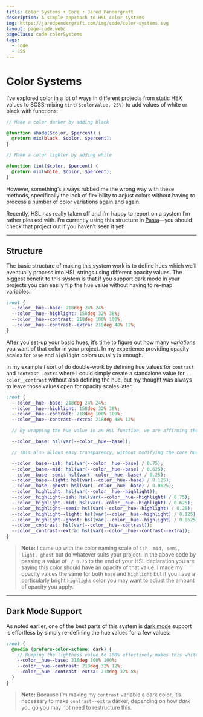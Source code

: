 ```yaml
---
title: Color Systems • Code • Jared Pendergraft
description: A simple approach to HSL color systems
img: https://jaredpendergraft.com/img/code/color-systems.svg
layout: page-code.webc
pageClass: code colorSystems
tags:
  - code
  - CSS
---
```


# Color Systems

I’ve explored color in a lot of ways in different projects from static HEX values to SCSS-mixing `tint($colorValue, 25%)` to add values of white or black with functions:

```scss
// Make a color darker by adding black

@function shade($color, $percent) {
  @return mix(black, $color, $percent);
}

// Make a color lighter by adding white

@function tint($color, $percent) {
  @return mix(white, $color, $percent);
}
```

However, something’s always rubbed me the wrong way with these methods, specifically the lack of flexibility to adjust colors without having to process a number of color variations again and again.

Recently, HSL has really taken off and I’m happy to report on a system I’m rather pleased with. I’m currently using this structure in [Pasta](https://pasta.jaredpendergraft.com)—you should check that project out if you haven’t seen it yet!

---

## Structure

The basic structure of making this system work is to define hues which we’ll eventually process into HSL strings using different opacity values. The biggest benefit to this system is that if you support dark mode in your projects you can easily flip the hue value without having to re-map variables.

```scss
:root {
  --color__hue--base: 218deg 24% 24%;
  --color__hue--highlight: 158deg 32% 38%;
  --color__hue--contrast: 218deg 100% 100%;
  --color__hue--contrast--extra: 218deg 48% 12%;
}
```

After you set-up your basic hues, it’s time to figure out how many _variations_ you want of that color in your project. In my experience providing opacity scales for `base` and `highlight` colors usually is enough.

In my example I sort of do double-work by defining hue values for `contrast` and `contrast--extra` where I could simply create a standalone value for `--color__contrast` without also defining the hue, but my thought was always to leave those values open for opacity scales later.

```scss
:root {
  --color__hue--base: 218deg 24% 24%;
  --color__hue--highlight: 158deg 32% 38%;
  --color__hue--contrast: 218deg 100% 100%;
  --color__hue--contrast--extra: 218deg 48% 12%;

  // By wrapping the hue value in an HSL function, we are affirming the model is HSL

  --color__base: hsl(var(--color__hue--base));

  // This also allows easy transparency, without modifying the core hue variable

  --color__base--ish: hsl(var(--color__hue--base) / 0.75);
  --color__base--mid: hsl(var(--color__hue--base) / 0.625);
  --color__base--semi: hsl(var(--color__hue--base) / 0.25);
  --color__base--light: hsl(var(--color__hue--base) / 0.125);
  --color__base--ghost: hsl(var(--color__hue--base) / 0.0625);
  --color__highlight: hsl(var(--color__hue--highlight));
  --color__highlight--ish: hsl(var(--color__hue--highlight) / 0.75);
  --color__highlight--mid: hsl(var(--color__hue--highlight) / 0.625);
  --color__highlight--semi: hsl(var(--color__hue--highlight) / 0.25);
  --color__highlight--light: hsl(var(--color__hue--highlight) / 0.125);
  --color__highlight--ghost: hsl(var(--color__hue--highlight) / 0.0625);
  --color__contrast: hsl(var(--color__hue--contrast));
  --color__contrast--extra: hsl(var(--color__hue--contrast--extra));
}
```

> **Note:** I came up with the color naming scale of `ish, mid, semi, light, ghost` but do whatever suits your project. In the above code by passing a value of ` / 0.75` to the end of your HSL declaration you are saying this color should have an opacity of that value. I made my opacity values the same for both `base` and `highlight` but if you have a particularly bright `highlight` color you may want to adjust the amount of opacity you apply.

---

## Dark Mode Support

As noted earlier, one of the best parts of this system is [dark mode](/code/conditional-dark-mode) support is effortless by simply re-defining the hue values for a few values:

```scss
:root {
  @media (prefers-color-scheme: dark) {
    // Bumping the lightness value to 100% effectively makes this white
    --color__hue--base: 218deg 100% 100%;
    --color__hue--contrast: 218deg 32% 12%;
    --color__hue--contrast--extra: 218deg 32% 8%;
  }
}
```

> **Note:** Because I’m making my `contrast` variable a dark color, it’s necessary to make `contrast--extra` darker, depending on how _dark_ you go you may not need to restructure this.
